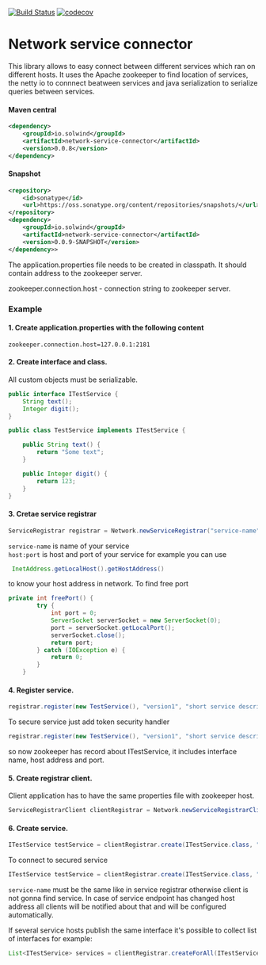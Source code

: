 [![Build Status](https://travis-ci.org/thesolwind/network-service-connector.svg?branch=master)](https://travis-ci.org/thesolwind/network-service-connector)
[![codecov](https://codecov.io/gh/thesolwind/network-service-connector/branch/master/graph/badge.svg)](https://codecov.io/gh/thesolwind/network-service-connector)
# Network service connector

This library allows to easy connect between different services which ran on different hosts. It uses the Apache zookeeper to find location of services, the netty io to connnect beatween services and java serialization to serialize queries between services.

#### Maven central
```xml
<dependency>
    <groupId>io.solwind</groupId>
    <artifactId>network-service-connector</artifactId>
    <version>0.0.8</version>
</dependency>
```

#### Snapshot
```xml
<repository>
    <id>sonatype</id>
    <url>https://oss.sonatype.org/content/repositories/snapshots/</url>
</repository>
<dependency>
    <groupId>io.solwind</groupId>
    <artifactId>network-service-connector</artifactId>
    <version>0.0.9-SNAPSHOT</version>
</dependency>>
```

The application.properties file needs to be created in classpath. 
It should contain address to the zookeeper server.

zookeeper.connection.host - connection string to zookeeper server.<br/>

### Example
#### 1. Create application.properties with the following content
```properties
zookeeper.connection.host=127.0.0.1:2181
```

#### 2. Create interface and class. 

All custom objects must be serializable.
```java
public interface ITestService {
    String text();
    Integer digit();
}

public class TestService implements ITestService {

    public String text() {
        return "Some text";
    }

    public Integer digit() {
        return 123;
    }
}
```

#### 3. Cretae service registrar
```java
ServiceRegistrar registrar = Network.newServiceRegistrar("service-name", "host:port", new ZookeeperDiscoveryConnector(), new NettyIoRmiConnectorServer());
```
`service-name` is name of your service<br/>
`host:port` is host and port of your service for example you can use
```java
 InetAddress.getLocalHost().getHostAddress()
```
to know your host address in network. To find free port
```java
private int freePort() {
        try {
            int port = 0;
            ServerSocket serverSocket = new ServerSocket(0);
            port = serverSocket.getLocalPort();
            serverSocket.close();
            return port;
        } catch (IOException e) {
            return 0;
        }
    }
```

#### 4. Register service.
```java
registrar.register(new TestService(), "version1", "short service description");
```
To secure service just add token security handler
```java
registrar.register(new TestService(), "version1", "short service description", token -> token.equals("sometoken"));
```
so now zookeeper has record about ITestService, it includes interface name, host address and port.

#### 5. Create registrar client.

Client application has to have the same properties file with zookeeper host.
```java
ServiceRegistrarClient clientRegistrar = Network.newServiceRegistrarClient(new ZookeeperDiscoveryConnector());
```

#### 6. Create service.
```java
ITestService testService = clientRegistrar.create(ITestService.class, "service-name", new NettyIoRmiConnectorClient());
```
To connect to secured service
```java
ITestService testService = clientRegistrar.create(ITestService.class, "service-name", new NettyIoRmiConnectorClient(), "sometoken");
```
`service-name` must be the same like in service registrar otherwise client is not gonna find service.
In case of service endpoint has changed host address all clients will be notified about that and will be configured automatically.

If several service hosts publish the same interface it's possible to collect list of interfaces
for example:
```java
List<ITestService> services = clientRegistrar.createForAll(ITestService.class, new NettyIoRmiConnectorClient());
```
